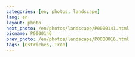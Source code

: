 ```yaml
---
categories: [en, photos, landscape]
lang: en
layout: photo
next_photo: /en/photos/landscape/P0000141.html
picname: P0000146
prev_photo: /en/photos/landscape/P0000016.html
tags: [Ostriches, Tree]
---
```


